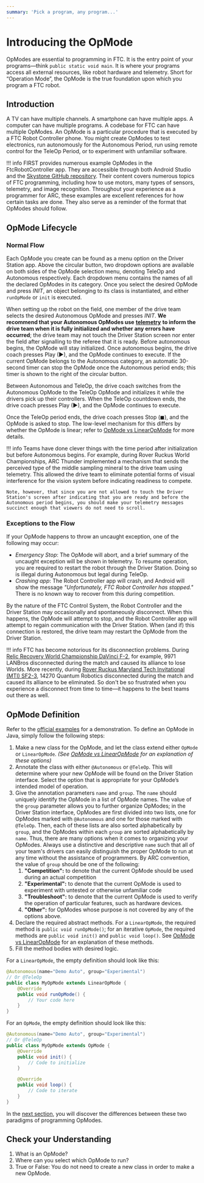 ```yaml
---
summary: 'Pick a program, any program...'
---
```


# Introducing the OpMode

OpModes are essential to programming in FTC. It is the entry point of your programs—think `public static void main`. It is where your programs access all external resources, like robot hardware and telemetry. Short for “Operation Mode”, the OpMode is the true foundation upon which you program a FTC robot.

## Introduction

A TV can have multiple channels. A smartphone can have multiple apps. A computer can have multiple programs. A codebase for FTC can have multiple OpModes. An OpMode is a particular procedure that is executed by a FTC Robot Controller phone. You might create OpModes to test electronics, run autonomously for the Autonomous Period, run using remote control for the TeleOp Period, or to experiment with unfamiliar software.

!!! info
    FIRST provides numerous example OpModes in the FtcRobotController app. They are accessible through both Android Studio and the [Skystone GitHub repository](https://github.com/FIRST-Tech-Challenge/FtcRobotController/tree/master/FtcRobotController/src/main/java/org/firstinspires/ftc/robotcontroller/external/samples). Their content covers numerous topics of FTC programming, including how to use motors, many types of sensors, telemetry, and image recognition. Throughout your experience as a programmer for ARC, these examples are excellent references for how certain tasks are done. They also serve as a reminder of the format that OpModes should follow.

## OpMode Lifecycle

### Normal Flow

Each OpMode you create can be found as a menu option on the Driver Station app. Above the circular button, two dropdown options are available on both sides of the OpMode selection menu, denoting TeleOp and Autonomous respectively. Each dropdown menu contains the names of all the declared OpModes in its category. Once you select the desired OpMode and press _INIT_, an object belonging to its class is instantiated, and either `runOpMode` or `init` is executed.

When setting up the robot on the field, one member of the drive team selects the desired Autonomous OpMode and presses _INIT_. **We recommend that your Autonomous OpModes use** [**telemetry**](telemetry-and-debugging.md) **to inform the drive team when it is fully initialized and whether any errors have occurred**; the drive team may not touch the Driver Station screen nor enter the field after signalling to the referee that it is ready. Before autonomous begins, the OpMode will stay initialized. Once autonomous begins, the drive coach presses Play (▶), and the OpMode continues to execute. If the current OpMode belongs to the Autonomous category, an automatic 30-second timer can stop the OpMode once the Autonomous period ends; this timer is shown to the right of the circular button.

Between Autonomous and TeleOp, the drive coach switches from the Autonomous OpMode to the TeleOp OpMode and initializes it while the drivers pick up their controllers. When the TeleOp countdown ends, the drive coach presses Play (▶), and the OpMode continues to execute.

Once the TeleOp period ends, the drive coach presses Stop (◼), and the OpMode is asked to stop. The low-level mechanism for this differs by whether the OpMode is linear; refer to [OpMode vs LinearOpMode](opmode-vs-linearopmode.md) for more details.

!!! info
    Teams have done clever things with the time period after initialization but before Autonomous begins. For example, during Rover Ruckus World Championships, ARC Thunder implemented a mechanism that sends the perceived type of the middle sampling mineral to the drive team using telemetry. This allowed the drive team to eliminate potential forms of visual interference for the vision system before indicating readiness to compete.

    Note, however, that since you are not allowed to touch the Driver Station's screen after indicating that you are ready and before the Autonomous period begins, you should make your telemetry messages succinct enough that viewers do not need to scroll.

### Exceptions to the Flow

If your OpMode happens to throw an uncaught exception, one of the following may occur:

* _Emergency Stop_: The OpMode will abort, and a brief summary of the uncaught exception will be shown in telemetry. To resume operation, you are required to restart the robot through the Driver Station. Doing so is illegal during Autonomous but legal during TeleOp.
* _Crashing app_: The Robot Controller app will crash, and Android will show the message _"Unfortunately, FTC Robot Controller has stopped."_ There is no known way to recover from this during competition.

By the nature of the FTC Control System, the Robot Controller and the Driver Station may occasionally and spontaneously disconnect. When this happens, the OpMode will attempt to stop, and the Robot Controller app will attempt to regain communication with the Driver Station. When (and if) this connection is restored, the drive team may restart the OpMode from the Driver Station.

!!! info
    FTC has become notorious for its disconnection problems. During [Relic Recovery World Championship DaVinci F-2](https://youtu.be/5WCCiSv4uSE), for example, 9971 LANBros disconnected during the match and caused its alliance to lose Worlds. More recently, during [Rover Ruckus Maryland Tech Invitational (MTI) SF2-3](https://youtu.be/xjClFpUv4UM), 14270 Quantum Robotics disconnected during the match and caused its alliance to be eliminated. So don't be so frustrated when you experience a disconnect from time to time—it happens to the best teams out there as well.

## OpMode Definition

Refer to the [official examples](https://github.com/FIRST-Tech-Challenge/FtcRobotController/blob/master/FtcRobotController/src/main/java/org/firstinspires/ftc/robotcontroller/external/samples/BasicOpMode_Iterative.java) for a demonstration. To define an OpMode in Java, simply follow the following steps:

1. Make a new class for the OpMode, and let the class extend either `OpMode` or `LinearOpMode`. _\(See_ [_OpMode vs LinearOpMode_](opmode-vs-linearopmode.md) _for an explanation of these options)_ 
2. Annotate the class with either `@Autonomous` or `@TeleOp`. This will determine where your new OpMode will be found on the Driver Station interface. Select the option that is appropriate for your OpMode’s intended model of operation. 
3. Give the annotation parameters `name` and `group`. The `name` should uniquely identify the OpMode in a list of OpMode names. The value of the `group` parameter allows you to further organize OpModes; in the Driver Station interface, OpModes are first divided into two lists, one for OpModes marked with `@Autonomous` and one for those marked with `@TeleOp`. Then, each of these lists are also sorted alphabetically by `group`, and the OpModes within each `group` are sorted alphabetically by `name`. Thus, there are many options when it comes to organizing your OpModes. Always use a distinctive and descriptive `name` such that all of your team's drivers can easily distinguish the proper OpMode to run at any time without the assistance of programmers. By ARC convention, the value of `group` should be one of the following: 
    1. **"Competition":** to denote that the current OpMode should be used during an actual competition
    2. **"Experimental":** to denote that the current OpMode is used to experiment with untested or otherwise unfamiliar code
    3. **"Troubleshoot":** to denote that the current OpMode is used to verify the operation of particular features, such as hardware devices.
    4. **"Other":** for OpModes whose purpose is not covered by any of the options above. 
4. Declare the required abstract methods. For a `LinearOpMode`, the required method is `public void runOpMode()`; for an iterative `OpMode`, the required methods are `public void init()` and `public void loop()`. See [OpMode vs LinearOpMode](opmode-vs-linearopmode.md) for an explanation of these methods. 
5. Fill the method bodies with desired logic.

For a `LinearOpMode`, the empty definition should look like this:

```java
@Autonomous(name="Demo Auto", group="Experimental")
// Or @TeleOp
public class MyOpMode extends LinearOpMode {
    @Override
    public void runOpMode() {
        // Your code here
    }
}
```

For an `OpMode`, the empty definition should look like this:

```java
@Autonomous(name="Demo Auto", group="Experimental")
// Or @TeleOp
public class MyOpMode extends OpMode {
    @Override
    public void init() {
        // Code to initialize
    }

    @Override
    public void loop() {
        // Code to iterate
    }
}
```

In the [next section](opmode-vs-linearopmode.md), you will discover the differences between these two paradigms of programming OpModes.

## Check your Understanding

1. What is an OpMode?
2. Where can you select which OpMode to run?
3. True or False: You do not need to create a new class in order to make a new OpMode.

